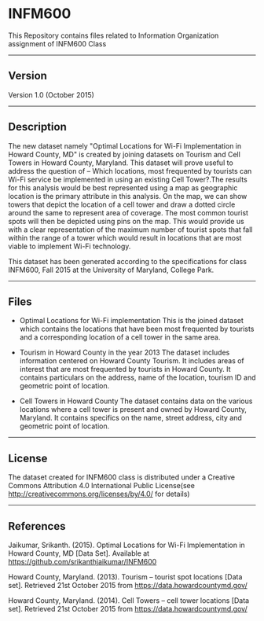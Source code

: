 # INFM600
This Repository contains files related to Information Organization assignment of INFM600 Class

-------
Version
-------

Version 1.0 (October 2015)

-----------
Description
-----------

The new dataset namely "Optimal Locations for Wi-Fi Implementation in Howard County, MD" 
is created by joining datasets on Tourism and Cell Towers in Howard County, Maryland. 
This dataset will prove useful to address the question of – Which locations, most frequented 
by tourists can Wi-Fi service be implemented in using an existing Cell Tower?.The results 
for this analysis would be best represented using a map as geographic location is the 
primary attribute in this analysis. On the map, we can show towers that depict the location 
of a cell tower and draw a dotted circle around the same to represent area of coverage. 
The most common tourist spots will then be depicted using pins on the map. This would 
provide us with a clear representation of the maximum number of tourist spots that fall 
within the range of a tower which would result in locations that are most viable to 
implement Wi-Fi technology.

This dataset has been generated according to the specifications for class
INFM600, Fall 2015 at the University of Maryland, College Park.

-----
Files
-----


* Optimal Locations for Wi-Fi implementation
        This is the joined dataset which contains the locations that have
        been most frequented by tourists and a corresponding location of a
	cell tower in the same area.

* Tourism in Howard County in the year 2013
        The dataset includes information centered on Howard County Tourism. 
        It includes areas of interest that are most frequented by tourists in Howard 
        County. It contains particulars on the address, name of the location, 
        tourism ID and geometric point of location.

* Cell Towers in Howard County
        The dataset contains data on the various locations 
        where a cell tower is present and owned by Howard County, Maryland. 
        It contains specifics on the name, street address, city and 
        geometric point of location.

------- 
License
-------

The dataset created for INFM600 class is distributed under a Creative Commons Attribution 4.0 
International Public License(see http://creativecommons.org/licenses/by/4.0/ for details)


----------
References
----------

Jaikumar, Srikanth. (2015). Optimal Locations for Wi-Fi Implementation in Howard County, MD [Data Set].
Available at https://github.com/srikanthjaikumar/INFM600

Howard County, Maryland. (2013). Tourism – tourist spot locations [Data set]. 
Retrieved 21st October 2015 from https://data.howardcountymd.gov/

Howard County, Maryland. (2014). Cell Towers – cell tower locations [Data set]. 
Retrieved 21st October 2015 from https://data.howardcountymd.gov/
